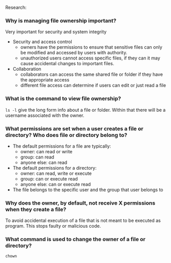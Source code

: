Research:

### Why is managing file ownership important?
Very important for security and system integrity
- Security and access control
  - owners have the permissions to ensure that sensitive files can only be modified and accessed by users with authority. 
  - unauthorized users cannot access specific files, if they can it may cause accidental changes to important files.
- Collaboration
  - collaborators can access the same shared file or folder if they have the appropriate access
  - different file access can determine if users can edit or just read a file

### What is the command to view file ownership?
```ls -l``` give the long form info about a file or folder. Within that there will be a username associated with the owner.

### What permissions are set when a user creates a file or directory? Who does file or directory belong to?
- The default permissions for a file are typically:
  - owner: can read or write
  - group: can read
  - anyone else: can read
- The default permissions for a directory:
  -  owner: can read, write or execute
  - group: can or execute read
  - anyone else: can or execute read
- The file belongs to the specific user and the group that user belongs to


### Why does the owner, by default, not receive X permissions when they create a file?
To avoid accidental execution of a file that is not meant to be executed as program. This stops faulty or malicious code.
  

### What command is used to change the owner of a file or directory?
```chown```

